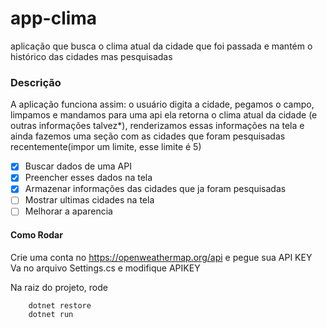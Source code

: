 app-clima
==============
aplicação que busca o clima atual da cidade que foi passada  e mantém o histórico das cidades mas pesquisadas

### Descrição
A aplicação funciona assim: o usuário digita a cidade, pegamos o campo, limpamos e mandamos para uma api ela retorna o  clima atual da cidade (e outras informações talvez*), renderizamos  essas informações na tela e ainda fazemos uma seção com as cidades que foram pesquisadas recentemente(impor um limite, esse limite é 5)

- [X] Buscar dados de uma API 
- [X] Preencher esses dados na tela
- [X] Armazenar informações das cidades que ja foram pesquisadas 
- [ ] Mostrar ultimas cidades na tela
- [ ] Melhorar a aparencia

#### Como Rodar

Crie uma conta no https://openweathermap.org/api e pegue sua API KEY    
Va no arquivo Settings.cs e modifique APIKEY 

Na raiz do projeto, rode
```
    dotnet restore
    dotnet run
```